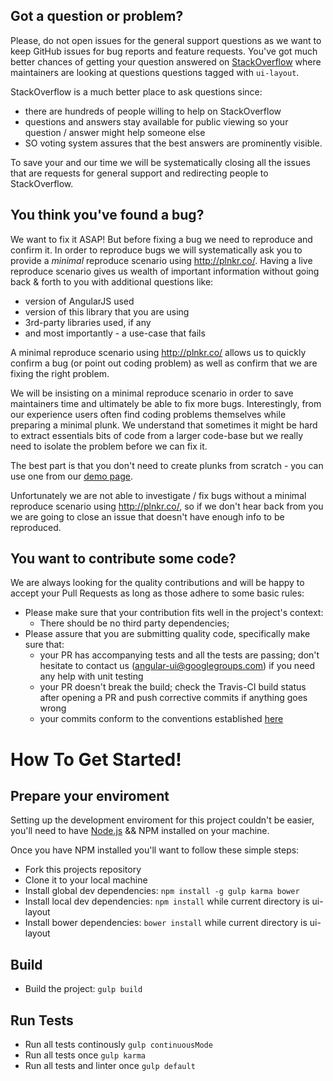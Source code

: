 ## Got a question or problem?


Please, do not open issues for the general support questions as we want to keep GitHub issues for bug reports and feature requests. You've got much better chances of getting your question answered on [StackOverflow](http://stackoverflow.com/questions/tagged/angular-ui-layout) where maintainers are looking at questions questions tagged with `ui-layout`.

StackOverflow is a much better place to ask questions since:
* there are hundreds of people willing to help on StackOverflow
* questions and answers stay available for public viewing so your question / answer might help someone else
* SO voting system assures that the best answers are prominently visible.

To save your and our time we will be systematically closing all the issues that are requests for general support and redirecting people to StackOverflow.

## You think you've found a bug?

We want to fix it ASAP! But before fixing a bug we need to reproduce and confirm it. In order to reproduce bugs we will systematically ask you to provide a _minimal_ reproduce scenario using http://plnkr.co/. Having a live reproduce scenario gives us wealth of important information without going back & forth to you with additional questions like:

* version of AngularJS used
* version of this library that you are using
* 3rd-party libraries used, if any
* and most importantly - a use-case that fails

A minimal reproduce scenario using http://plnkr.co/ allows us to quickly confirm a bug (or point out coding problem) as well as confirm that we are fixing the right problem.

We will be insisting on a minimal reproduce scenario in order to save maintainers time and ultimately be able to fix more bugs. Interestingly, from our experience users often find coding problems themselves while preparing a minimal plunk. We understand that sometimes it might be hard to extract essentials bits of code from a larger code-base but we really need to isolate the problem before we can fix it.

The best part is that you don't need to create plunks from scratch - you can use one from our [demo page](http://angular-ui.github.io/ui-layout/).

Unfortunately we are not able to investigate / fix bugs without a minimal reproduce scenario using http://plnkr.co/, so if we don't hear back from you we are going to close an issue that doesn't have enough info to be reproduced.


## You want to contribute some code?

We are always looking for the quality contributions and will be happy to accept your Pull Requests as long as those adhere to some basic rules:

* Please make sure that your contribution fits well in the project's context:
  * There should be no third party dependencies;
* Please assure that you are submitting quality code, specifically make sure that:
  * your PR has accompanying tests and all the tests are passing; don't hesitate to contact us (angular-ui@googlegroups.com) if you need any help with unit testing
  * your PR doesn't break the build; check the Travis-CI build status after opening a PR and push corrective commits if anything goes wrong
  * your commits conform to the conventions established [here](https://github.com/ajoslin/conventional-changelog/blob/master/conventions/angular.md)
  
  
# How To Get Started!

## Prepare your enviroment

Setting up the development enviroment for this project couldn't be easier, you'll need to have [Node.js](https://nodejs.org/en/) && NPM installed on your machine.

Once you have NPM installed you'll want to follow these simple steps:

 * Fork this projects repository
 * Clone it to your local machine
 * Install global dev dependencies: `npm install -g gulp karma bower`
 * Install local dev dependencies: `npm install` while current directory is ui-layout
 * Install bower dependencies: `bower install` while current directory is ui-layout

## Build 

* Build the project: `gulp build`

## Run Tests

* Run all tests continously `gulp continuousMode`
* Run all tests once `gulp karma`
* Run all tests and linter once `gulp default`